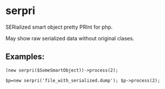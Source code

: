 # serpri

 SERialized smart object pretty PRInt for php.

 May show raw serialized data without original clases.

## Examples:
`(new serpri($SomeSmartObject))->process(2);`

`$p=new serpri('file_with_serialized.dump'); $p->process(2);`

